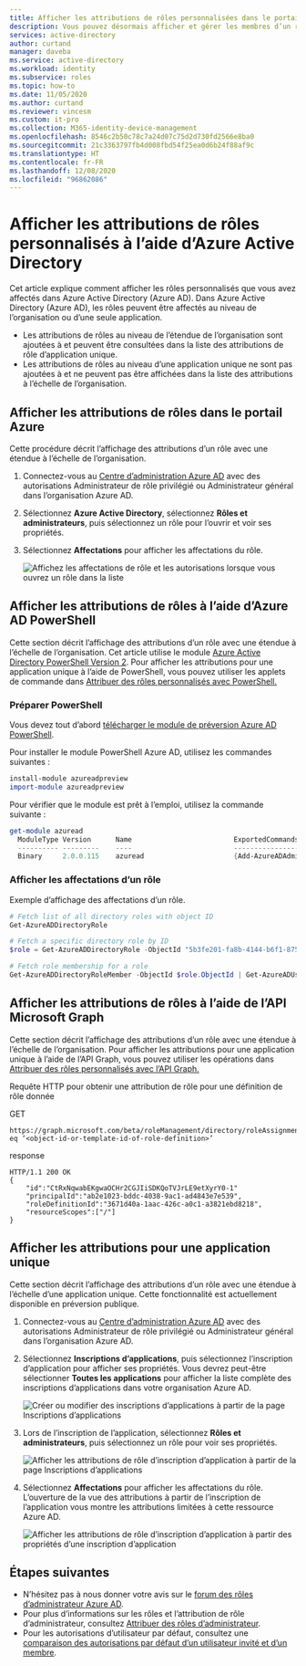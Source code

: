 ```yaml
---
title: Afficher les attributions de rôles personnalisées dans le portail Azure Active Directory | Microsoft Docs
description: Vous pouvez désormais afficher et gérer les membres d’un rôle d’administrateur Azure Active Directory dans le centre d’administration Azure Active Directory.
services: active-directory
author: curtand
manager: daveba
ms.service: active-directory
ms.workload: identity
ms.subservice: roles
ms.topic: how-to
ms.date: 11/05/2020
ms.author: curtand
ms.reviewer: vincesm
ms.custom: it-pro
ms.collection: M365-identity-device-management
ms.openlocfilehash: 8546c2b50c78c7a24d07c75d2d730fd2566e8ba0
ms.sourcegitcommit: 21c3363797fb4d008fbd54f25ea0d6b24f88af9c
ms.translationtype: HT
ms.contentlocale: fr-FR
ms.lasthandoff: 12/08/2020
ms.locfileid: "96862086"
---
```

# <a name="view-custom-role-assignments-using-azure-active-directory"></a>Afficher les attributions de rôles personnalisés à l’aide d’Azure Active Directory

Cet article explique comment afficher les rôles personnalisés que vous avez affectés dans Azure Active Directory (Azure AD). Dans Azure Active Directory (Azure AD), les rôles peuvent être affectés au niveau de l’organisation ou d’une seule application.

- Les attributions de rôles au niveau de l’étendue de l’organisation sont ajoutées à et peuvent être consultées dans la liste des attributions de rôle d’application unique.
- Les attributions de rôles au niveau d’une application unique ne sont pas ajoutées à et ne peuvent pas être affichées dans la liste des attributions à l’échelle de l’organisation.

## <a name="view-role-assignments-in-the-azure-portal"></a>Afficher les attributions de rôles dans le portail Azure

Cette procédure décrit l’affichage des attributions d’un rôle avec une étendue à l’échelle de l’organisation.

1. Connectez-vous au [Centre d’administration Azure AD](https://aad.portal.azure.com) avec des autorisations Administrateur de rôle privilégié ou Administrateur général dans l’organisation Azure AD.
1. Sélectionnez **Azure Active Directory**, sélectionnez **Rôles et administrateurs**, puis sélectionnez un rôle pour l’ouvrir et voir ses propriétés.
1. Sélectionnez **Affectations** pour afficher les affectations du rôle.

    ![Affichez les affectations de rôle et les autorisations lorsque vous ouvrez un rôle dans la liste](./media/view-assignments/role-assignments.png)

## <a name="view-role-assignments-using-azure-ad-powershell"></a>Afficher les attributions de rôles à l’aide d’Azure AD PowerShell

Cette section décrit l’affichage des attributions d’un rôle avec une étendue à l’échelle de l’organisation. Cet article utilise le module [Azure Active Directory PowerShell Version 2](/powershell/module/azuread/#directory_roles). Pour afficher les attributions pour une application unique à l’aide de PowerShell, vous pouvez utiliser les applets de commande dans [Attribuer des rôles personnalisés avec PowerShell.](custom-assign-powershell.md)

### <a name="prepare-powershell"></a>Préparer PowerShell

Vous devez tout d’abord [télécharger le module de préversion Azure AD PowerShell](https://www.powershellgallery.com/packages/AzureAD/).

Pour installer le module PowerShell Azure AD, utilisez les commandes suivantes :

``` PowerShell
install-module azureadpreview
import-module azureadpreview
```

Pour vérifier que le module est prêt à l’emploi, utilisez la commande suivante :

``` PowerShell
get-module azuread
  ModuleType Version      Name                         ExportedCommands
  ---------- ---------    ----                         ----------------
  Binary     2.0.0.115    azuread                      {Add-AzureADAdministrati...}
```

### <a name="view-the-assignments-of-a-role"></a>Afficher les affectations d’un rôle

Exemple d’affichage des affectations d’un rôle.

``` PowerShell
# Fetch list of all directory roles with object ID
Get-AzureADDirectoryRole

# Fetch a specific directory role by ID
$role = Get-AzureADDirectoryRole -ObjectId "5b3fe201-fa8b-4144-b6f1-875829ff7543"

# Fetch role membership for a role
Get-AzureADDirectoryRoleMember -ObjectId $role.ObjectId | Get-AzureADUser
```

## <a name="view-role-assignments-using-microsoft-graph-api"></a>Afficher les attributions de rôles à l’aide de l’API Microsoft Graph

Cette section décrit l’affichage des attributions d’un rôle avec une étendue à l’échelle de l’organisation.  Pour afficher les attributions pour une application unique à l’aide de l’API Graph, vous pouvez utiliser les opérations dans [Attribuer des rôles personnalisés avec l’API Graph.](custom-assign-graph.md)

Requête HTTP pour obtenir une attribution de rôle pour une définition de rôle donnée

GET

``` HTTP
https://graph.microsoft.com/beta/roleManagement/directory/roleAssignments&$filter=roleDefinitionId eq ‘<object-id-or-template-id-of-role-definition>’
```

response

``` HTTP
HTTP/1.1 200 OK
{
    "id":"CtRxNqwabEKgwaOCHr2CGJIiSDKQoTVJrLE9etXyrY0-1"
    "principalId":"ab2e1023-bddc-4038-9ac1-ad4843e7e539",
    "roleDefinitionId":"3671d40a-1aac-426c-a0c1-a3821ebd8218",
    "resourceScopes":["/"]
}
```

## <a name="view-assignments-of-single-application-scope"></a>Afficher les attributions pour une application unique

Cette section décrit l’affichage des attributions d’un rôle avec une étendue à l’échelle d’une application unique. Cette fonctionnalité est actuellement disponible en préversion publique.

1. Connectez-vous au [Centre d’administration Azure AD](https://aad.portal.azure.com) avec des autorisations Administrateur de rôle privilégié ou Administrateur général dans l’organisation Azure AD.
1. Sélectionnez **Inscriptions d’applications**, puis sélectionnez l’inscription d’application pour afficher ses propriétés. Vous devrez peut-être sélectionner **Toutes les applications** pour afficher la liste complète des inscriptions d’applications dans votre organisation Azure AD.

    ![Créer ou modifier des inscriptions d’applications à partir de la page Inscriptions d’applications](./media/view-assignments/app-reg-all-apps.png)

1. Lors de l’inscription de l’application, sélectionnez **Rôles et administrateurs**, puis sélectionnez un rôle pour voir ses propriétés.

    ![Afficher les attributions de rôle d’inscription d’application à partir de la page Inscriptions d’applications](./media/view-assignments/app-reg-assignments.png)

1. Sélectionnez **Affectations** pour afficher les affectations du rôle. L’ouverture de la vue des attributions à partir de l’inscription de l’application vous montre les attributions limitées à cette ressource Azure AD.

    ![Afficher les attributions de rôle d’inscription d’application à partir des propriétés d’une inscription d’application](./media/view-assignments/app-reg-assignments-2.png)

## <a name="next-steps"></a>Étapes suivantes

* N’hésitez pas à nous donner votre avis sur le [forum des rôles d’administrateur Azure AD](https://feedback.azure.com/forums/169401-azure-active-directory?category_id=166032).
* Pour plus d’informations sur les rôles et l’attribution de rôle d’administrateur, consultez [Attribuer des rôles d’administrateur](permissions-reference.md).
* Pour les autorisations d’utilisateur par défaut, consultez une [comparaison des autorisations par défaut d’un utilisateur invité et d’un membre](../fundamentals/users-default-permissions.md).
